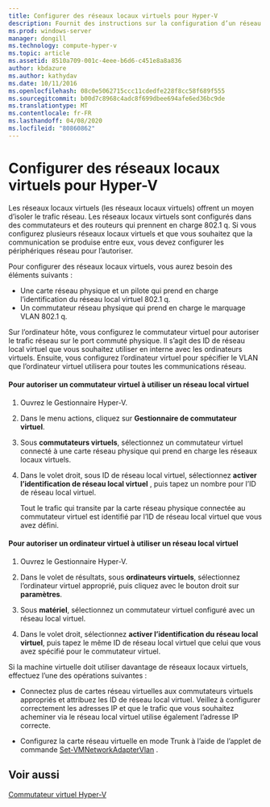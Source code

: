 ```yaml
---
title: Configurer des réseaux locaux virtuels pour Hyper-V
description: Fournit des instructions sur la configuration d’un réseau local virtuel (VLAN) pour une utilisation par les ordinateurs virtuels sur un ordinateur hôte Hyper-V.
ms.prod: windows-server
manager: dongill
ms.technology: compute-hyper-v
ms.topic: article
ms.assetid: 8510a709-001c-4eee-b6d6-c451e8a8a836
author: kbdazure
ms.author: kathydav
ms.date: 10/11/2016
ms.openlocfilehash: 08c0e5062715ccc11cdedfe228f8cc58f689f555
ms.sourcegitcommit: b00d7c8968c4adc8f699dbee694afe6ed36bc9de
ms.translationtype: MT
ms.contentlocale: fr-FR
ms.lasthandoff: 04/08/2020
ms.locfileid: "80860862"
---
```

# <a name="configure-virtual-local-area-networks-for-hyper-v"></a>Configurer des réseaux locaux virtuels pour Hyper-V
Les réseaux locaux virtuels \(les réseaux locaux virtuels\) offrent un moyen d’isoler le trafic réseau. Les réseaux locaux virtuels sont configurés dans des commutateurs et des routeurs qui prennent en charge 802.1 q. Si vous configurez plusieurs réseaux locaux virtuels et que vous souhaitez que la communication se produise entre eux, vous devez configurer les périphériques réseau pour l’autoriser.

Pour configurer des réseaux locaux virtuels, vous aurez besoin des éléments suivants :

- Une carte réseau physique et un pilote qui prend en charge l’identification du réseau local virtuel 802.1 q.
- Un commutateur réseau physique qui prend en charge le marquage VLAN 802.1 q.

Sur l’ordinateur hôte, vous configurez le commutateur virtuel pour autoriser le trafic réseau sur le port commuté physique. Il s’agit des ID de réseau local virtuel que vous souhaitez utiliser en interne avec les ordinateurs virtuels. Ensuite, vous configurez l’ordinateur virtuel pour spécifier le VLAN que l’ordinateur virtuel utilisera pour toutes les communications réseau.

#### <a name="to-allow-a-virtual-switch-to-use-a-vlan"></a>Pour autoriser un commutateur virtuel à utiliser un réseau local virtuel

1. Ouvrez le Gestionnaire Hyper\-V.

2. Dans le menu actions, cliquez sur **Gestionnaire de commutateur virtuel**.

3. Sous **commutateurs virtuels**, sélectionnez un commutateur virtuel connecté à une carte réseau physique qui prend en charge les réseaux locaux virtuels.

4. Dans le volet droit, sous ID de réseau local virtuel, sélectionnez **activer l’identification de réseau local virtuel** , puis tapez un nombre pour l’ID de réseau local virtuel.

    Tout le trafic qui transite par la carte réseau physique connectée au commutateur virtuel est identifié par l’ID de réseau local virtuel que vous avez défini.

#### <a name="to-allow-a-virtual-machine-to-use-a-vlan"></a>Pour autoriser un ordinateur virtuel à utiliser un réseau local virtuel

1. Ouvrez le Gestionnaire Hyper\-V.

2. Dans le volet de résultats, sous **ordinateurs virtuels**, sélectionnez l’ordinateur virtuel approprié, puis cliquez avec le bouton droit sur **paramètres**.

3. Sous **matériel**, sélectionnez un commutateur virtuel configuré avec un réseau local virtuel.

4. Dans le volet droit, sélectionnez **activer l’identification du réseau local virtuel**, puis tapez le même ID de réseau local virtuel que celui que vous avez spécifié pour le commutateur virtuel.

Si la machine virtuelle doit utiliser davantage de réseaux locaux virtuels, effectuez l’une des opérations suivantes :

- Connectez plus de cartes réseau virtuelles aux commutateurs virtuels appropriés et attribuez les ID de réseau local virtuel. Veillez à configurer correctement les adresses IP et que le trafic que vous souhaitez acheminer via le réseau local virtuel utilise également l’adresse IP correcte.

- Configurez la carte réseau virtuelle en mode Trunk à l’aide de l’applet de commande [Set\-VMNetworkAdapterVlan](https://technet.microsoft.com/library/hh848475.aspx) .

## <a name="see-also"></a>Voir aussi

[Commutateur virtuel Hyper\-V](https://technet.microsoft.com/windows-server-docs/networking/technologies/hyper-v-virtual-switch/hyper-v-virtual-switch)
